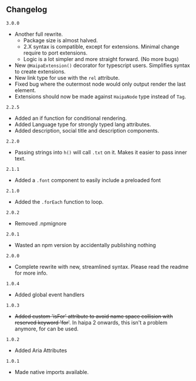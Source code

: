 ## Changelog

`3.0.0`

- Another full rewrite.
	- Package size is almost halved.
	- 2.X syntax is compatible, except for extensions. Minimal change require to port extensions.
	- Logic is a lot simpler and more straight forward. (No more bugs)
- New `@HaipaExtension()` decorator for typescript users.  Simplifies syntax to create extensions.
- New link type for use with the `rel` attribute.
- Fixed bug where the outermost node would only output render the last element.
- Extensions should now be made against `HaipaNode` type instead of `Tag`.

`2.2.5`

- Added an if function for conditional rendering.
- Added Language type for strongly typed lang attributes.
- Added description, social title and description components.

`2.2.0`

- Passing strings into `h()` will call `.txt` on it.  Makes it easier to pass inner text.

`2.1.1`

- Added a `.font` component to easily include a preloaded font

`2.1.0`

- Added the `.forEach` function to loop. 

`2.0.2`

- Removed .npmignore

`2.0.1`
	
- Wasted an npm version by accidentally publishing nothing

`2.0.0`

- Complete rewrite with new, streamlined syntax.  Please read the readme for more info.

`1.0.4`

- Added global event handlers

`1.0.3`

- ~~Added custom 'isFor' attribute to avoid name space collision with reserved keyword 'for'~~.  In haipa 2 onwards, this isn't a problem anymore, for can be used.

`1.0.2`

- Added Aria Attributes

`1.0.1`

- Made native imports available.
